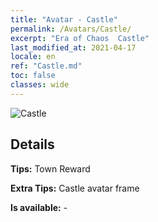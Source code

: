 ```yaml
---
title: "Avatar - Castle"
permalink: /Avatars/Castle/
excerpt: "Era of Chaos  Castle"
last_modified_at: 2021-04-17
locale: en
ref: "Castle.md"
toc: false
classes: wide
---
```

 ![Castle](/images/a/avatarFrame_11.png)

## Details

 **Tips:** Town Reward 

 **Extra Tips:** Castle avatar frame 

 **Is available:**  - 

